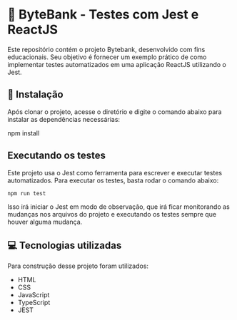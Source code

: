 # 🏦 ByteBank - Testes com Jest e ReactJS

Este repositório contém o projeto Bytebank, desenvolvido com fins educacionais. Seu objetivo é fornecer um exemplo prático de como implementar testes automatizados em uma aplicação ReactJS utilizando o Jest.

## 🚀 Instalação

Após clonar o projeto, acesse o diretório e digite o comando abaixo para instalar as dependências necessárias:

npm install

## Executando os testes

Este projeto usa o Jest como ferramenta para escrever e executar testes automatizados. Para executar os testes, basta rodar o comando abaixo:

```bash
npm run test
```

Isso irá iniciar o Jest em modo de observação, que irá ficar monitorando as mudanças nos arquivos do projeto e executando os testes sempre que houver alguma mudança.

## 💻 Tecnologias utilizadas

Para construção desse projeto foram utilizados:

- HTML
- CSS
- JavaScript
- TypeScript
- JEST 